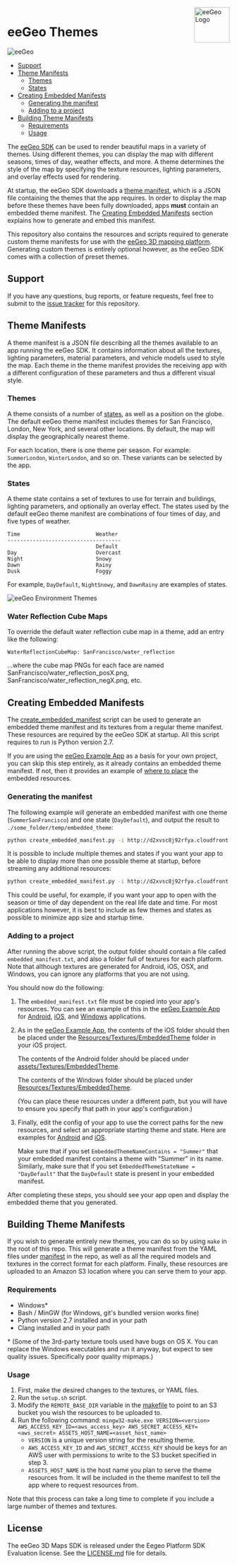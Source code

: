 <a href="http://www.eegeo.com/">
    <img src="http://cdn2.eegeo.com/wp-content/uploads/2016/03/eegeo_logo_quite_big.png" alt="eeGeo Logo" title="eegeo" align="right" height="80px" />
</a>

# eeGeo Themes

![eeGeo](http://cdn2.eegeo.com/wp-content/uploads/2016/03/readme-banner.jpg)

* [Support](#support)
* [Theme Manifests](#theme-manifests)
    * [Themes](#themes)
    * [States](#states)
* [Creating Embedded Manifests](#creating-embedded-manifests)
    * [Generating the manifest](#generating-the-manifest)
    * [Adding to a project](#adding-to-a-project)
* [Building Theme Manifests](#building-theme-manifests)
    * [Requirements](#requirements)
    * [Usage](#usage)

The [eeGeo SDK](http://www.eegeo.com/) can be used to render beautiful maps in a variety of themes. Using different themes, you can display the map with different seasons, times of day, weather effects, and more. A theme determines the style of the map by specifying the texture resources, lighting parameters, and overlay effects used for rendering.

At startup, the eeGeo SDK downloads a [theme manifest](#theme-manifests), which is a JSON file containing the themes that the app requires. In order to display the map before these themes have been fully downloaded, apps **must** contain an embedded theme manifest. The [Creating Embedded Manifests](#creating-embedded-manifests) section explains how to generate and embed this manifest.

This repository also contains the resources and scripts required to generate custom theme manifests for use with the [eeGeo 3D mapping platform](http://www.eegeo.com/). Generating custom themes is entirely optional however, as the eeGeo SDK comes with a collection of preset themes.

## Support

If you have any questions, bug reports, or feature requests, feel free to submit to the [issue tracker](https://github.com/eegeo/eegeo-themes/issues) for this repository.

## Theme Manifests
A theme manifest is a JSON file describing all the themes available to an app running the eeGeo SDK. It contains information about all the textures, lighting parameters, material parameters, and vehicle models used to style the map. Each theme in the theme manifest provides the receiving app with a different configuration of these parameters and thus a different visual style.

### Themes
A theme consists of a number of [states](#states), as well as a position on the globe. The default eeGeo theme manifest includes themes for San Francisco, London, New York, and several other locations. By default, the map will display the geographically nearest theme.

For each location, there is one theme per season. For example: `SummerLondon`, `WinterLondon`, and so on. These variants can be selected by the app.

### States
A theme state contains a set of textures to use for terrain and buildings, lighting parameters, and optionally an overlay effect. The states used by the default eeGeo theme manifest are combinations of four times of day, and five types of weather.
```
Time                        Weather
------------------------------------
                            Default
Day                         Overcast
Night                       Snowy
Dawn                        Rainy
Dusk                        Foggy
```
For example, `DayDefault`, `NightSnowy`, and `DawnRainy` are examples of states.

![eeGeo Environment Themes](http://cdn2.eegeo.com/wp-content/uploads/2016/03/eegeo-environment-themes.jpg)

### Water Reflection Cube Maps

To override the default water reflection cube map in a theme, add an entry like the following:

    WaterReflectionCubeMap: SanFrancisco/water_reflection

...where the cube map PNGs for each face are named SanFrancisco/water_reflection_posX.png, SanFrancisco/water_reflection_negX.png, etc.

## Creating Embedded Manifests

The [create_embedded_manifest](https://github.com/eegeo/eegeo-themes/blob/master/create_embedded_manifest.py) script can be used to generate an embedded theme manifest and its textures from a regular theme manifest. These resources are required by the eeGeo SDK at startup. All this script requires to run is Python version 2.7.

If you are using the [eeGeo Example App](https://github.com/eegeo/eegeo-example-app) as a basis for your own project, you can skip this step entirely, as it already contains an embedded theme manifest. If not, then it provides an example of [where to place](#adding-to-a-project) the embedded resources.

### Generating the manifest

The following example will generate an embedded manifest with one theme (`SummerSanFrancisco`) and one state (`DayDefault`), and output the result to `./some_folder/temp/embedded_theme`:
```sh
python create_embedded_manifest.py -i http://d2xvsc8j92rfya.cloudfront.net/mobile-themes-new/v540/manifest.txt.gz -o ./some_folder/temp/embedded_theme -t SummerSanFrancisco -s DayDefault
```

It is possible to include multiple themes and states if you want your app to be able to display more than one possible theme at startup, before streaming any additional resources:
```sh
python create_embedded_manifest.py -i http://d2xvsc8j92rfya.cloudfront.net/mobile-themes-new/v540/manifest.txt.gz -o ./some_folder/temp/embedded_theme -t SummerSanFrancisco WinterSanFrancisco -s DayDefault NightDefault
```

This could be useful, for example, if you want your app to open with the season or time of day dependent on the real life date and time. For most applications however, it is best to include as few themes and states as possible to minimize app size and startup time.

### Adding to a project
After running the above script, the output folder should contain a file called `embedded_manifest.txt`, and also a folder full of textures for each platform. Note that although textures are generated for Android, iOS, OSX, and Windows, you can ignore any platforms that you are not using.

You should now do the following:

1.  The `embedded_manifest.txt` file must be copied into your app's resources. You can see an example of this in the [eeGeo Example App](https://github.com/eegeo/eegeo-example-app) for [Android](https://github.com/eegeo/eegeo-example-app/blob/master/android/assets/embedded_manifest.txt), [iOS](https://github.com/eegeo/eegeo-example-app/blob/master/ios/Resources/embedded_manifest.txt), and [Windows](https://github.com/eegeo/eegeo-example-app/blob/master/windows/Resources/embedded_manifest.txt) applications.

2.  As in the [eeGeo Example App](https://github.com/eegeo/eegeo-example-app), the contents of the iOS folder should then be placed under the [Resources/Textures/EmbeddedTheme](https://github.com/eegeo/eegeo-example-app/tree/master/ios/Resources/Textures/EmbeddedTheme) folder in your iOS project.

    The contents of the Android folder should be placed under [assets/Textures/EmbeddedTheme](https://github.com/eegeo/eegeo-example-app/tree/master/android/assets/Textures).
    
    The contents of the Windows folder should be placed under [Resources/Textures/EmbeddedTheme](https://github.com/eegeo/eegeo-example-app/tree/master/windows/Resources/Textures/EmbeddedTheme).

    (You can place these resources under a different path, but you will have to ensure you specify that path in your app's configuration.)
    
3.  Finally, edit the config of your app to use the correct paths for the new resources, and select an appropriate starting theme and state. Here are examples for [Android](https://github.com/eegeo/eegeo-example-app/blob/master/android/jni/AppHost.cpp#L188-L191) and [iOS](https://github.com/eegeo/eegeo-example-app/blob/master/ios/ios_src/AppHost.mm#L136-L139).

    Make sure that if you set `EmbeddedThemeNameContains = "Summer"` that your embedded manifest contains a theme with "Summer" in its name. Similarly, make sure that if you set `EmbeddedThemeStateName = "DayDefault"` that the `DayDefault` state is present in your embedded manifest.

After completing these steps, you should see your app open and display the embedded theme that you generated.

## Building Theme Manifests
If you wish to generate entirely new themes, you can do so by using `make` in the root of this repo. This will generate a theme manifest from the YAML files under [manifest](https://github.com/eegeo/eegeo-themes/tree/master/manifest) in the repo, as well as all the required models and textures in the correct format for each platform. Finally, these resources are uploaded to an Amazon S3 location where you can serve them to your app.

### Requirements

* Windows*
* Bash / MinGW (for Windows, git's bundled version works fine)
* Python version 2.7 installed and in your path
* Clang installed and in your path

\* (Some of the 3rd-party texture tools used have bugs on OS X. You can replace the Windows executables and run it anyway, but expect to see quality issues. Specifically poor quality mipmaps.)

### Usage
1.  First, make the desired changes to the textures, or YAML files.
2.  Run the `setup.sh` script.
3.  Modify the `REMOTE_BASE_DIR` variable in the [makefile](https://github.com/eegeo/eegeo-themes/blob/master/makefile) to point to an S3 bucket you wish the resources to be uploaded to.
4.  Run the following command: `mingw32-make.exe VERSION=<version> AWS_ACCESS_KEY_ID=<aws_access_key> AWS_SECRET_ACCESS_KEY=<aws_secret> ASSETS_HOST_NAME=<asset_host_name>`
    * `VERSION` is a unique version string for the resulting theme.
    * `AWS_ACCESS_KEY_ID` and `AWS_SECRET_ACCESS_KEY` should be keys for an AWS user with permissions to write to the S3 bucket specified in step 3.
    * `ASSETS_HOST_NAME` is the host name you plan to serve the theme resources from. It will be included in the theme manifest to tell the app where to request resources from.
    
Note that this process can take a long time to complete if you include a large number of themes and textures.

## License

The eeGeo 3D Maps SDK is released under the Eegeo Platform SDK Evaluation license. See the [LICENSE.md](https://github.com/eegeo/eegeo-themes/blob/master/LICENSE.md) file for details.
